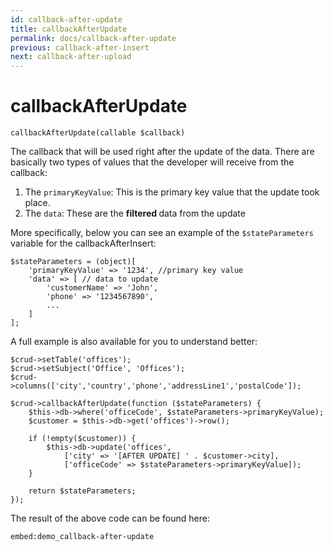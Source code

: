 ```yaml
---
id: callback-after-update
title: callbackAfterUpdate
permalink: docs/callback-after-update
previous: callback-after-insert
next: callback-after-upload
---
```


# callbackAfterUpdate

<pre><code class="language-php">callbackAfterUpdate(callable $callback)</code></pre>

The callback that will be used right after the update of the data. There are basically two types of values that the developer will receive from the callback:
<ol>
 	<li>The <code>primaryKeyValue</code>: This is the primary key value that the update took place.</li>
 	<li>The <code>data</code>: These are the <strong>filtered </strong>data from the update</li>
</ol>

More specifically, below you can see an example of the <code>$stateParameters</code> variable for the callbackAfterInsert:
<pre><code class="language-php">$stateParameters = (object)[
    'primaryKeyValue' => '1234', //primary key value
    'data' => [ // data to update
        'customerName' => 'John',
        'phone' => '1234567890',
        ...
    ]
];</code></pre>

A full example is also available for you to understand better:

<pre><code class="language-php">$crud->setTable('offices');
$crud->setSubject('Office', 'Offices');
$crud->columns(['city','country','phone','addressLine1','postalCode']);

$crud->callbackAfterUpdate(function ($stateParameters) {
    $this->db->where('officeCode', $stateParameters->primaryKeyValue);
    $customer = $this->db->get('offices')->row();

    if (!empty($customer)) {
        $this->db->update('offices',
            ['city' => '[AFTER UPDATE] ' . $customer->city],
            ['officeCode' => $stateParameters->primaryKeyValue]);
    }

    return $stateParameters;
});</code></pre>

The result of the above code can be found here:

`embed:demo_callback-after-update`